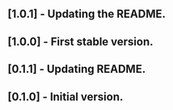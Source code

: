 ## [1.0.1] - Updating the README.

## [1.0.0] - First stable version.

## [0.1.1] - Updating README.

## [0.1.0] - Initial version.
